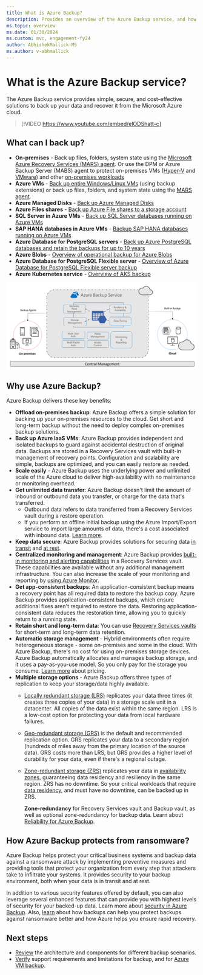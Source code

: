 ```yaml
---
title: What is Azure Backup?
description: Provides an overview of the Azure Backup service, and how it contributes to your business continuity and disaster recovery (BCDR) strategy.
ms.topic: overview
ms.date: 01/30/2024
ms.custom: mvc, engagement-fy24
author: AbhishekMallick-MS
ms.author: v-abhmallick
---
```

# What is the Azure Backup service?

The Azure Backup service provides simple, secure, and cost-effective solutions to back up your data and recover it from the Microsoft Azure cloud.

> [!VIDEO https://www.youtube.com/embed/elODShatt-c]

## What can I back up?

- **On-premises** - Back up files, folders, system state using the [Microsoft Azure Recovery Services (MARS) agent](backup-support-matrix-mars-agent.md). Or use the DPM or Azure Backup Server (MABS) agent to protect on-premises VMs ([Hyper-V](back-up-hyper-v-virtual-machines-mabs.md) and [VMware](backup-azure-backup-server-vmware.md)) and other [on-premises workloads](backup-mabs-protection-matrix.md)
- **Azure VMs** - [Back up entire Windows/Linux VMs](backup-azure-vms-introduction.md) (using backup extensions) or back up files, folders, and system state using the [MARS agent](backup-azure-manage-mars.md).
- **Azure Managed Disks** - [Back up Azure Managed Disks](backup-managed-disks.md)
- **Azure Files shares** - [Back up Azure File shares to a storage account](backup-afs.md)
- **SQL Server in Azure VMs** -  [Back up SQL Server databases running on Azure VMs](backup-azure-sql-database.md)
- **SAP HANA databases in Azure VMs** - [Backup SAP HANA databases running on Azure VMs](backup-azure-sap-hana-database.md)
- **Azure Database for PostgreSQL servers** -  [Back up Azure PostgreSQL databases and retain the backups for up to 10 years](backup-azure-database-postgresql.md)
- **Azure Blobs** - [Overview of operational backup for Azure Blobs](blob-backup-overview.md)
- **Azure Database for PostgreSQL Flexible server** - [Overview of Azure Database for PostgreSQL Flexible server backup](backup-azure-database-postgresql-flex-overview.md)
- **Azure Kubernetes service** - [Overview of AKS backup](azure-kubernetes-service-backup-overview.md)


![Azure Backup Overview](./media/backup-overview/azure-backup-overview.png)

## Why use Azure Backup?

Azure Backup delivers these key benefits:

- **Offload on-premises backup**: Azure Backup offers a simple solution for backing up your on-premises resources to the cloud. Get short and long-term backup without the need to deploy complex on-premises backup solutions.
- **Back up Azure IaaS VMs**: Azure Backup provides independent and isolated backups to guard against accidental destruction of original data. Backups are stored in a Recovery Services vault with built-in management of recovery points. Configuration and scalability are simple, backups are optimized, and you can easily restore as needed.
- **Scale easily** - Azure Backup uses the underlying power and unlimited scale of the Azure cloud to deliver high-availability with no maintenance or monitoring overhead.
- **Get unlimited data transfer**: Azure Backup doesn't limit the amount of inbound or outbound data you transfer, or charge for the data that's transferred.
  - Outbound data refers to data transferred from a Recovery Services vault during a restore operation.
  - If you perform an offline initial backup using the Azure Import/Export service to import large amounts of data, there's a cost associated with inbound data.  [Learn more](backup-azure-backup-import-export.md).
- **Keep data secure**: Azure Backup provides solutions for securing data [in transit](backup-azure-security-feature.md) and [at rest](backup-azure-security-feature-cloud.md).
- **Centralized monitoring and management**: Azure Backup provides [built-in monitoring and alerting capabilities](backup-azure-monitoring-built-in-monitor.md) in a Recovery Services vault. These capabilities are available without any additional management infrastructure. You can also increase the scale of your monitoring and reporting by [using Azure Monitor](backup-azure-monitoring-use-azuremonitor.md).
- **Get app-consistent backups**: An application-consistent backup means a recovery point has all required data to restore the backup copy. Azure Backup provides application-consistent backups, which ensure additional fixes aren't required to restore the data. Restoring application-consistent data reduces the restoration time, allowing you to quickly return to a running state.
- **Retain short and long-term data**: You can use [Recovery Services vaults](backup-azure-recovery-services-vault-overview.md) for short-term and long-term data retention.
- **Automatic storage management** - Hybrid environments often require heterogeneous storage - some on-premises and some in the cloud. With Azure Backup, there's no cost for using on-premises storage devices. Azure Backup automatically allocates and manages backup storage, and it uses a pay-as-you-use model. So you only pay for the storage you consume. [Learn more](https://azure.microsoft.com/pricing/details/backup) about pricing.
- **Multiple storage options** - Azure Backup offers three types of replication to keep your storage/data highly available.
  - [Locally redundant storage (LRS)](../storage/common/storage-redundancy.md#locally-redundant-storage) replicates your data three times (it creates three copies of your data) in a storage scale unit in a datacenter. All copies of the data exist within the same region. LRS is a low-cost option for protecting your data from local hardware failures.
  - [Geo-redundant storage (GRS)](../storage/common/storage-redundancy.md#geo-redundant-storage) is the default and recommended replication option. GRS replicates your data to a secondary region (hundreds of miles away from the primary location of the source data). GRS costs more than LRS, but GRS provides a higher level of durability for your data, even if there's a regional outage.
  - [Zone-redundant storage (ZRS)](../storage/common/storage-redundancy.md#zone-redundant-storage) replicates your data in [availability zones](../availability-zones/az-overview.md#availability-zones), guaranteeing data residency and resiliency in the same region. ZRS has no downtime. So your critical workloads that require [data residency](https://azure.microsoft.com/resources/achieving-compliant-data-residency-and-security-with-azure/), and must have no downtime, can be backed up in ZRS.

    **Zone-redundancy** for Recovery Services vault and Backup vault, as well as optional zone-redundancy for backup data. Learn about [Reliability for Azure Backup](../reliability/reliability-backup.md).

## How Azure Backup protects from ransomware?

Azure Backup helps protect your critical business systems and backup data against a ransomware attack by implementing preventive measures and providing tools that protect your organization from every step that attackers take to infiltrate your systems. It provides security to your backup environment, both when your data is in transit and at rest. 

In addition to various security features offered by default, you can also leverage several enhanced features that can provide you with highest levels of security for your backed-up data. Learn more about [security in Azure Backup](security-overview.md). Also, [learn](../security/fundamentals/backup-plan-to-protect-against-ransomware.md) about how backups can help you protect backups against ransomware better and how Azure helps you ensure rapid recovery.

## Next steps

- [Review](backup-architecture.md) the architecture and components for different backup scenarios.
- [Verify](backup-support-matrix.md) support requirements and limitations for backup, and for [Azure VM backup](backup-support-matrix-iaas.md).